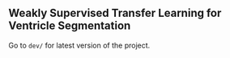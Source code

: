## Weakly Supervised Transfer Learning for Ventricle Segmentation

Go to `dev/` for latest version of the project.



